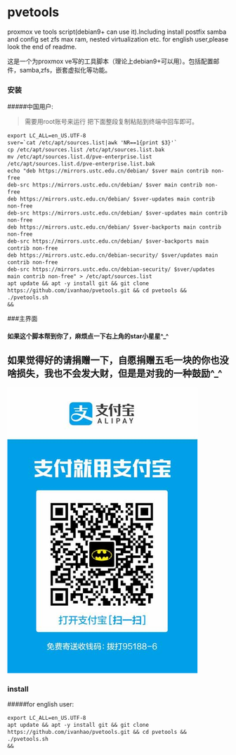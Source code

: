 # pvetools
proxmox ve tools script(debian9+ can use it).Including install postfix samba and config set zfs max ram, nested virtualization etc.
for english user,please look the end of readme.

这是一个为proxmox ve写的工具脚本（理论上debian9+可以用）。包括配置邮件，samba,zfs，嵌套虚拟化等功能。


### 安装
#####中国用户:
> 需要用root账号来运行
把下面整段复制粘贴到终端中回车即可。
```
export LC_ALL=en_US.UTF-8
sver=`cat /etc/apt/sources.list|awk 'NR==1{print $3}'`
cp /etc/apt/sources.list /etc/apt/sources.list.bak
mv /etc/apt/sources.list.d/pve-enterprise.list /etc/apt/sources.list.d/pve-enterprise.list.bak
echo "deb https://mirrors.ustc.edu.cn/debian/ $sver main contrib non-free
deb-src https://mirrors.ustc.edu.cn/debian/ $sver main contrib non-free
deb https://mirrors.ustc.edu.cn/debian/ $sver-updates main contrib non-free
deb-src https://mirrors.ustc.edu.cn/debian/ $sver-updates main contrib non-free
deb https://mirrors.ustc.edu.cn/debian/ $sver-backports main contrib non-free
deb-src https://mirrors.ustc.edu.cn/debian/ $sver-backports main contrib non-free
deb https://mirrors.ustc.edu.cn/debian-security/ $sver/updates main contrib non-free
deb-src https://mirrors.ustc.edu.cn/debian-security/ $sver/updates main contrib non-free" > /etc/apt/sources.list
apt update && apt -y install git && git clone https://github.com/ivanhao/pvetools.git && cd pvetools && ./pvetools.sh
&&
```
###主界面

#### 如果这个脚本帮到你了，麻烦点一下右上角的star小星星^_^

## 如果觉得好的请捐赠一下，自愿捐赠五毛一块的你也没啥损失，我也不会发大财，但是是对我的一种鼓励^_^
![pay](./pay.jpg)

### install
#####for english user:
```
export LC_ALL=en_US.UTF-8
apt update && apt -y install git && git clone https://github.com/ivanhao/pvetools.git && cd pvetools && ./pvetools.sh
&&
```



